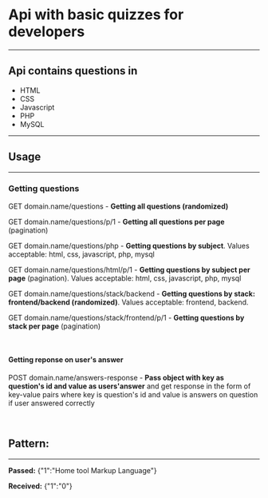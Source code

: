 <h1>Api with basic quizzes for developers</h1>
<hr>
<h2>Api contains questions in</h2>
<ul>
<li>HTML</li>
<li>CSS</li>
<li>Javascript</li>
<li>PHP</li>
<li>MySQL</li>
</ul>
<hr>
<h2>Usage</h2>
<hr>
<h3>Getting questions</h3>
<p>GET domain.name/questions - <b>Getting all questions (randomized)</b></p>
<p>GET domain.name/questions/p/1 - <b>Getting all questions per page</b> (pagination)</p>
<p>GET domain.name/questions/php - <b>Getting questions by subject</b>. Values acceptable: html, css, javascript, php, mysql</p>
<p>GET domain.name/questions/html/p/1 - <b>Getting questions by subject per page</b> (pagination). Values acceptable: html, css, javascript, php, mysql</p>
<p>GET domain.name/questions/stack/backend - <b>Getting questions by stack: frontend/backend (randomized)</b>. Values acceptable: frontend, backend.</p>
<p>GET domain.name/questions/stack/frontend/p/1 - <b>Getting questions by stack per page</b> (pagination)</p>
<br>
<h4>Getting reponse on user's answer</h4>
<p>POST domain.name/answers-response - <b>Pass object with key as question's id and value as users'answer</b> and get response in the form of key-value pairs where key is question's id and value is answers on question if user answered correctly
</p>
<br>
<h2>Pattern:</h2>
<hr>
<p><b>Passed:</b> {"1":"Home tool Markup Language"}</p>
<p><b>Received:</b> {"1":"0"}</p>
